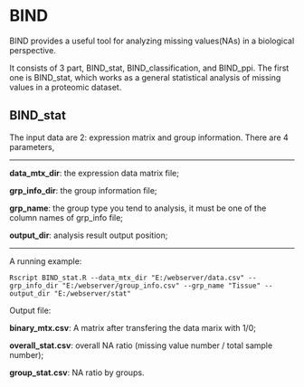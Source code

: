 # BIND

BIND provides a useful tool for analyzing missing values(NAs) in a biological perspective.

It consists of 3 part, BIND_stat, BIND_classification, and BIND_ppi. The first one is BIND_stat, which works as a general statistical analysis of missing values in a proteomic dataset.

## BIND_stat

The input data are 2: expression matrix and group information.
There are 4 parameters,

---
**data_mtx_dir**: the expression data matrix file;

**grp_info_dir**: the group information file;

**grp_name**: the group type you tend to analysis, it must be one of the column names of grp_info file;

**output_dir**: analysis result output position;

---

A running example:

```
Rscript BIND_stat.R --data_mtx_dir "E:/webserver/data.csv" --grp_info_dir "E:/webserver/group_info.csv" --grp_name "Tissue" --output_dir "E:/webserver/stat"
```

Output file:

**binary_mtx.csv**: A matrix after transfering the data marix with 1/0;

**overall_stat.csv**: overall NA ratio (missing value number / total sample number);

**group_stat.csv**: NA ratio by groups.
